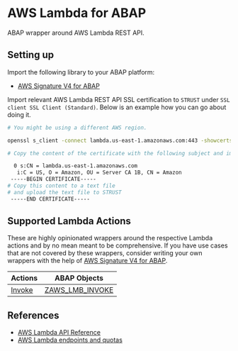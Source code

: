 # AWS Lambda for ABAP
ABAP wrapper around AWS Lambda REST API.

## Setting up

Import the following library to your ABAP platform:

+ [AWS Signature V4 for ABAP](https://github.com/tmhew/abap-aws-sigv4)

Import relevant AWS Lambda REST API SSL certification to `STRUST` under `SSL client SSL Client (Standard)`. Below is an example how you can go about doing it.

```sh
# You might be using a different AWS region.

openssl s_client -connect lambda.us-east-1.amazonaws.com:443 -showcerts

# Copy the content of the certificate with the following subject and import it to STRUST. 

  0 s:CN = lambda.us-east-1.amazonaws.com
   i:C = US, O = Amazon, OU = Server CA 1B, CN = Amazon
 -----BEGIN CERTIFICATE-----  
# Copy this content to a text file 
# and upload the text file to STRUST
 -----END CERTIFICATE-----
```
## Supported Lambda Actions

These are highly opinionated wrappers around the respective Lambda actions and by no mean meant to be comprehensive. If you have use cases that are not covered by these wrappers, consider writing your own wrappers with the help of [AWS Signature V4 for ABAP](https://github.com/tmhew/abap-aws-sigv4).

| Actions | ABAP Objects |
|---------|--------------|
| [Invoke](https://docs.aws.amazon.com/lambda/latest/dg/API_Invoke.html) | [ZAWS_LMB_INVOKE](https://github.com/tmhew/abap-aws-lambda/blob/main/src/zaws_lmb_invoke.clas.abap) |

## References

+ [AWS Lambda API Reference](https://docs.aws.amazon.com/lambda/latest/dg/API_Reference.html)
+ [AWS Lambda endpoints and quotas](https://docs.aws.amazon.com/general/latest/gr/lambda-service.html)
